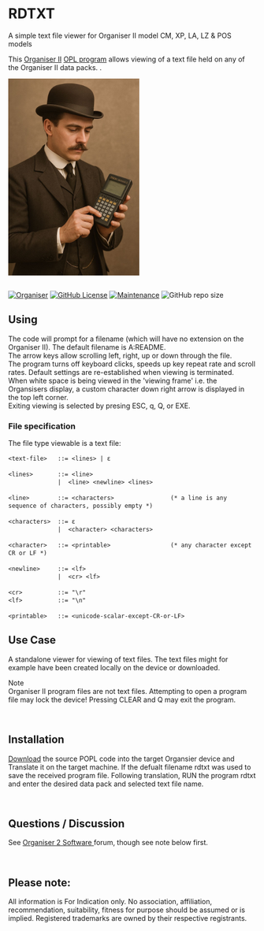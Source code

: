 # RDTXT
A simple text file viewer for Organiser II model CM, XP, LA, LZ & POS models

This <a href="https://en.wikipedia.org/wiki/Psion_Organiser"> Organiser II</a> <a href="https://en.wikipedia.org/wiki/Open_Programming_Language">OPL program</a> allows viewing of a text file held on any of the Organiser II data packs. .  

<div align="center">
  <div style="display: flex; align-items: flex-start;">
    <img src="https://github.com/nofitnessforpurpose/rdtxt/blob/main/images/MAN01.jpg?raw=true" height="400px" alt="NotFitForPurpose Image copyright (c) 20 August 2025 nofitnessforpurpose All Rights Reserved">
  </div>
</div>
<BR>

[![Organiser](https://img.shields.io/badge/gadget-Organiser_II-blueviolet.svg?%3D&style=flat-square)](https://en.wikipedia.org/wiki/Psion_Organiser)
[![GitHub License](https://img.shields.io/github/license/nofitnessforpurpose/rdtxt?style=flat-square)](https://github.com/nofitnessforpurpose/rdtxt/blob/main/LICENSE)
[![Maintenance](https://img.shields.io/badge/maintained%3F-yes-green.svg?style=flat-square)](https://github.com/nofitnessforpurpose/rdtxt/graphs/commit-activity)
![GitHub repo size](https://img.shields.io/github/repo-size/nofitnessforpurpose/rdtxt?style=flat-square)

## Using
The code will prompt for a filename (which will have no extension on the Organiser II). The default filename is A:README.  
The arrow keys allow scrolling left, right, up or down through the file.  
The program turns off keyboard clicks, speeds up key repeat rate and scroll rates. Default settings are re-established when viewing is terminated.  
When white space is being viewed in the 'viewing frame' i.e. the Organsisers display, a custom character down right arrow is displayed in the top left corner.  
Exiting viewing is selected by presing ESC, q, Q, or EXE.  

### File specification
The file type viewable is a text file:

 ~~~ 
<text-file>   ::= <lines> | ε

<lines>       ::= <line>
               |  <line> <newline> <lines>

<line>        ::= <characters>                (* a line is any sequence of characters, possibly empty *)

<characters>  ::= ε
               |  <character> <characters>

<character>   ::= <printable>                 (* any character except CR or LF *)

<newline>     ::= <lf>
               |  <cr> <lf>

<cr>          ::= "\r"
<lf>          ::= "\n"

<printable>   ::= <unicode-scalar-except-CR-or-LF>
 ~~~ 


## Use Case
A standalone viewer for viewing of text files. The text files might for example have been created locally on the device or downloaded.  

Note  
Organiser II program files are not text files. Attempting to open a program file may lock the device! Pressing CLEAR and Q may exit the program.    

<BR>

## Installation
<a href="https://www.jaapsch.net/psion/connect.htm">Download</a> the source POPL code into the target Organsier device and Translate it on the target machine. If the defualt filename rdtxt was used to save the received program file. Following translation, RUN the program rdtxt and enter the desired data pack and selected text file name.  

<BR>

## Questions / Discussion
See <a target="_blank" rel="noopener noreferrer" href="https://www.organiser2.com/"> Organiser 2 Software </a> forum, though see note below first.

<BR>

## Please note:  
All information is For Indication only.
No association, affiliation, recommendation, suitability, fitness for purpose should be assumed or is implied.
Registered trademarks are owned by their respective registrants.

